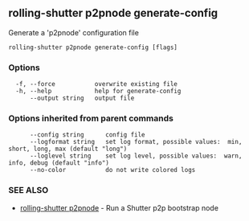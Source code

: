 ## rolling-shutter p2pnode generate-config

Generate a 'p2pnode' configuration file

```
rolling-shutter p2pnode generate-config [flags]
```

### Options

```
  -f, --force           overwrite existing file
  -h, --help            help for generate-config
      --output string   output file
```

### Options inherited from parent commands

```
      --config string      config file
      --logformat string   set log format, possible values:  min, short, long, max (default "long")
      --loglevel string    set log level, possible values:  warn, info, debug (default "info")
      --no-color           do not write colored logs
```

### SEE ALSO

* [rolling-shutter p2pnode](rolling-shutter_p2pnode.md)	 - Run a Shutter p2p bootstrap node

